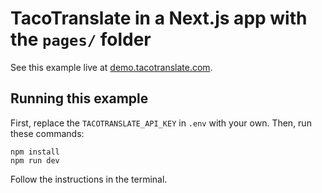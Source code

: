 # TacoTranslate in a Next.js app with the `pages/` folder

See this example live at [demo.tacotranslate.com](https://demo.tacotranslate.com).

## Running this example

First, replace the `TACOTRANSLATE_API_KEY` in `.env` with your own. Then, run these commands:

```
npm install
npm run dev
```

Follow the instructions in the terminal.
